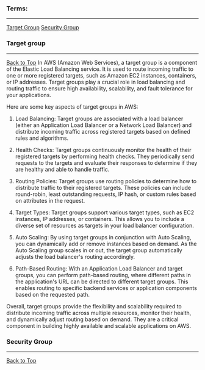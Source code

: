 ### Terms:
---
[Target Group](#target%20group)
[Security Group](#security%20group)

### Target group
---
[Back to Top](#terms)
In AWS (Amazon Web Services), a target group is a component of the Elastic Load Balancing service. It is used to route incoming traffic to one or more registered targets, such as Amazon EC2 instances, containers, or IP addresses. Target groups play a crucial role in load balancing and routing traffic to ensure high availability, scalability, and fault tolerance for your applications.

Here are some key aspects of target groups in AWS:

1. Load Balancing: Target groups are associated with a load balancer (either an Application Load Balancer or a Network Load Balancer) and distribute incoming traffic across registered targets based on defined rules and algorithms.
    
2. Health Checks: Target groups continuously monitor the health of their registered targets by performing health checks. They periodically send requests to the targets and evaluate their responses to determine if they are healthy and able to handle traffic.
    
3. Routing Policies: Target groups use routing policies to determine how to distribute traffic to their registered targets. These policies can include round-robin, least outstanding requests, IP hash, or custom rules based on attributes in the request.
    
4. Target Types: Target groups support various target types, such as EC2 instances, IP addresses, or containers. This allows you to include a diverse set of resources as targets in your load balancer configuration.
    
5. Auto Scaling: By using target groups in conjunction with Auto Scaling, you can dynamically add or remove instances based on demand. As the Auto Scaling group scales in or out, the target group automatically adjusts the load balancer's routing accordingly.
    
6. Path-Based Routing: With an Application Load Balancer and target groups, you can perform path-based routing, where different paths in the application's URL can be directed to different target groups. This enables routing to specific backend services or application components based on the requested path.
    

Overall, target groups provide the flexibility and scalability required to distribute incoming traffic across multiple resources, monitor their health, and dynamically adjust routing based on demand. They are a critical component in building highly available and scalable applications on AWS.


### Security Group
---
[Back to Top](#terms)
